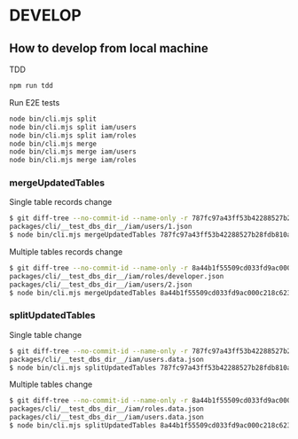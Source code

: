 # DEVELOP

## How to develop from local machine

TDD

```sh
npm run tdd
```

Run E2E tests

```sh
node bin/cli.mjs split
node bin/cli.mjs split iam/users
node bin/cli.mjs split iam/roles
node bin/cli.mjs merge
node bin/cli.mjs merge iam/users
node bin/cli.mjs merge iam/roles
```

### mergeUpdatedTables

Single table records change

```sh
$ git diff-tree --no-commit-id --name-only -r 787fc97a43ff53b42288527b28fdb810a519c524
packages/cli/__test_dbs_dir__/iam/users/1.json
$ node bin/cli.mjs mergeUpdatedTables 787fc97a43ff53b42288527b28fdb810a519c524
```

Multiple tables records change

```sh
$ git diff-tree --no-commit-id --name-only -r 8a44b1f55509cd033fd9ac000c218c623f21f6d4
packages/cli/__test_dbs_dir__/iam/roles/developer.json
packages/cli/__test_dbs_dir__/iam/users/2.json
$ node bin/cli.mjs mergeUpdatedTables 8a44b1f55509cd033fd9ac000c218c623f21f6d4
```

### splitUpdatedTables

Single table change

```sh
$ git diff-tree --no-commit-id --name-only -r 787fc97a43ff53b42288527b28fdb810a519c524
packages/cli/__test_dbs_dir__/iam/users.data.json
$ node bin/cli.mjs splitUpdatedTables 787fc97a43ff53b42288527b28fdb810a519c524
```

Multiple tables change

```sh
$ git diff-tree --no-commit-id --name-only -r 8a44b1f55509cd033fd9ac000c218c623f21f6d4
packages/cli/__test_dbs_dir__/iam/roles.data.json
packages/cli/__test_dbs_dir__/iam/users.data.json
$ node bin/cli.mjs splitUpdatedTables 8a44b1f55509cd033fd9ac000c218c623f21f6d4
```
